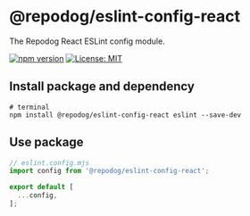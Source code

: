 # @repodog/eslint-config-react

The Repodog React ESLint config module.

[![npm version](https://badge.fury.io/js/%40repodog%2Feslint-config-react.svg)](https://badge.fury.io/js/%40repodog%2Feslint-config-react)
[![License: MIT](https://img.shields.io/badge/License-MIT-yellow.svg)](LICENSE)

## Install package and dependency

```shell
# terminal
npm install @repodog/eslint-config-react eslint --save-dev
```

## Use package

```javascript
// eslint.config.mjs
import config from '@repodog/eslint-config-react';

export default [
  ...config,
];
```
